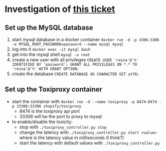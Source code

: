 # Investigation of [this ticket](https://newrelic.zendesk.com/agent/tickets/196417)


## Set up the MySQL database
1. start mysql database in a docker container `docker run -d -p 3306:3306 -e
MYSQL_ROOT_PASSWORD=password --name mysql mysql`
1. log into it `docker exec -it mysql bash`
1. get into the mysql shell `mysql -u root`
1. create a new user with all privileges `CREATE USER 'reina'@'%' IDENTIFIED BY
'password'; GRANT ALL PRIVILEGES ON *.* TO 'reina'@'%' WITH GRANT OPTION;`
1. create the database `CREATE DATABASE db CHARACTER SET utf8;`


## Set up the Toxiproxy container
+ start the container with `docker run -d --name toxiproxy -p 8474:8474 -p 33306:33306 shopify/toxiproxy`
  - 8474 is the toxiproxy api port
  -  33306 will be the port to proxy to mysql
+ to enable/disable the toxicity:
  - stop with `./toxiproxy_controller.py stop`
  - change the latency with `./toxiproxy_controller.py start <value>` where <value> is the latency value in milliseconds (I think?)
  - start the latency with default values with `./toxiproxy_controller.py`
